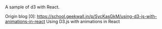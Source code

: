 A sample of d3 with React.

Origin blog [0]: https://school.geekwall.in/p/SycKasGkM/using-d3-js-with-animations-in-react Using D3.js with animations in React
